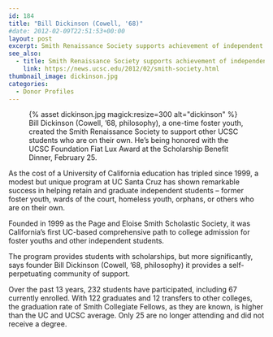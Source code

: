 ```yaml
---
id: 184
title: "Bill Dickinson (Cowell, '68)"
#date: 2012-02-09T22:51:53+00:00 
layout: post
excerpt: Smith Renaissance Society supports achievement of independent students
see_also:
  - title: Smith Renaissance Society supports achievement of independent students
    link: https://news.ucsc.edu/2012/02/smith-society.html
thumbnail_image: dickinson.jpg
categories:
  - Donor Profiles
---
```

<figure class="inline-image right">
{% asset dickinson.jpg magick:resize=300 alt="dickinson" %}<figcaption>Bill Dickinson (Cowell, &#8217;68, philosophy), a one-time foster youth, created the Smith Renaissance Society to support other UCSC students who are on their own. He&#8217;s being honored with the UCSC Foundation Fiat Lux Award at the Scholarship Benefit Dinner, February 25.</figcaption></figure>

As the cost of a University of California education has tripled since 1999, a modest but unique program at UC Santa Cruz has shown remarkable success in helping retain and graduate independent students – former foster youth, wards of the court, homeless youth, orphans, or others who are on their own.

Founded in 1999 as the Page and Eloise Smith Scholastic Society, it was California’s first UC-based comprehensive path to college admission for foster youths and other independent students.

The program provides students with scholarships, but more significantly, says founder Bill Dickinson (Cowell, &#8217;68, philosophy) it provides a self-perpetuating community of support.

Over the past 13 years, 232 students have participated, including 67 currently enrolled. With 122 graduates and 12 transfers to other colleges, the graduation rate of Smith Collegiate Fellows, as they are known, is higher than the UC and UCSC average. Only 25 are no longer attending and did not receive a degree.
